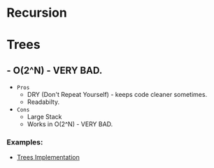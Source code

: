 # Recursion
# Trees

## - O(2^N) - VERY BAD.


- `Pros`
    - DRY (Don't Repeat Yourself) - keeps code cleaner sometimes.
    - Readabilty.
- `Cons`
    - Large Stack
    - Works in O(2^N) - VERY BAD.


### Examples: 
- [Trees Implementation](./HandsOn/ex1.js)

